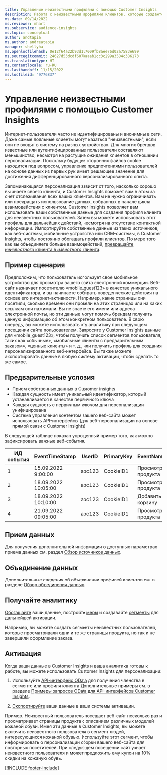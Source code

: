 ```yaml
---
title: Управление неизвестными профилями с помощью Customer Insights
description: Работа с неизвестными профилями клиентов, которые создаются в Dynamics 365 Customer Insights и управляются в нем.
ms.date: 09/14/2022
ms.reviewer: mhart
ms.subservice: audience-insights
ms.topic: conceptual
author: andtapia
ms.author: andreatapia
manager: shellyha
ms.openlocfilehash: 0e12f64a22b93d117009fb8aee76d02a7583e699
ms.sourcegitcommit: 24627d53dcdf607baaab1cc3c299a3584c386173
ms.translationtype: HT
ms.contentlocale: ru-RU
ms.lasthandoff: 11/15/2022
ms.locfileid: "9776837"
---
```

# <a name="manage-unknown-profiles-with-customer-insights"></a>Управление неизвестными профилями с помощью Customer Insights

Интернет-пользователи часто не идентифицированы и анонимны в сети. Даже самые лояльные клиенты могут казаться "неизвестными", если они не входят в систему на разных устройствах. Для многих брендов известные или аутентифицированные пользователи составляют меньшинство, несмотря на растущие ожидания клиентов в отношении персонализации. Поскольку будущее сторонних файлов cookie находится под вопросом, управление предпочтениями пользователей на основе данных из первых рук имеет решающее значение для достижения дифференцированного персонализированного опыта.

Запоминающаяся персонализация зависит от того, насколько хорошо вы знаете своего клиента, и Customer Insights поможет вам в этом за счет отслеживания всех ваших клиентов.  Вам не нужно ограничивать или прекращать использование данных, собранных в начале цикла взаимодействия с клиентом. Customer Insights позволяет вам использовать ваши собственные данные для создания профиля клиента для неизвестных пользователей. Затем вы можете использовать этот профиль для дальнейших действий, несмотря на отсутствие контактной информации. Импортируйте собственные данные из таких источников, как веб-системы, мобильные устройства или CRM-системы, в Customer Insights, чтобы постоянно обогащать профили клиентов. По мере того как вы объединяете больше взаимодействий, [превращайте *неизвестного* клиента в *известного* клиента](unknown-to-known.md).

## <a name="sample-scenario"></a>Пример сценария

Предположим, что пользователь использует свое мобильное устройство для просмотра вашего сайта электронной коммерции. Веб-сайт назначает посетителю «mobile_guest123» в качестве уникального идентификатора, и вы начинаете собирать поведенческие действия на основе его интернет-активности. Например, какие страницы они посетили, сколько времени они провели на этих страницах или на каких ссылкам они нажимали. Вы не знаете его имени или адреса электронной почты, но эти данные могут помочь брендам получить ценную информацию об этом конкретном пользователе. В свою очередь, вы можете использовать эту аналитику при следующем посещении сайта пользователем. Запросите у Customer Insights данные для «mobile_guest123», чтобы получить список сегментов пользователя, таких как «обычные», «мобильные клиенты с предварительным заказом», «ценные клиенты» и т. д., или получить профиль для создания персонализированного веб-интерфейса. Вы также можете экспортировать данные в любую систему активации, чтобы сделать то же самое.

## <a name="prerequisites"></a>Предварительные условия

- Прием собственных данных в Customer Insights
- Каждая сущность имеет уникальный идентификатор, который устанавливается в качестве первичного ключа
- Каждая сущность с первичным ключом для персонализации унифицирована
- Система управления контентом вашего веб-сайта может использовать API-интерфейсы (для веб-персонализации на основе прямой связи с Customer Insights)

В следующей таблице показан упрощенный пример того, как можно зафиксировать важные веб-события.

|ИД события|EventTimeStamp|UserID|PrimaryKey|EventName|
|--|--|--|--|--|
|1|15.09.2022 9:00:00|abc123|CookieID1|Просмотр продукта|
|2|18.09.2022 10:05:00|abc123|CookieID1|Просмотр продукта|
|3|18.09.2022 10:10:00|abc123|CookieID1|Добавить в корзину|
|4|21.09.2022 09:05:00|abc123|CookieID1|Просмотр продукта|

## <a name="data-ingestion"></a>Прием данных

Для получения дополнительной информации о доступных параметрах приема данных см. раздел [Обзор источников данных](data-sources.md).

## <a name="data-unification"></a>Объединение данных

Дополнительные сведения об объединении профилей клиентов см. в разделе [Обзор объединения данных](data-unification.md).

## <a name="get-insights"></a>Получайте аналитику

[Обогащайте](enrichment-hub.md) ваши данные, постройте [меры](measures.md) и создавайте [сегменты](segments.md) для дальнейшей активации.

Например, вы можете создать сегменты неизвестных пользователей, которые просматривали одни и те же страницы продукта, но так и не завершили оформление заказа.

## <a name="activation"></a>Активация

Когда ваши данные в Customer Insights и ваша аналитика готовы к работе, вы можете использовать Customer Insights для персонализации:

1. Используйте [API-интерфейс OData](apis.md) для получения членства в сегменте или профиля клиента Дополнительные примеры см. в разделе [Примеры запросов OData для API-интерфейсов Customer Insights](odata-examples.md).

1. [Экспортируйте](export-destinations.md) ваши данные в ваши системы активации.

Пример. Неизвестный пользователь посещает веб-сайт несколько раз и просматривает страницы продукта с описанием различных моделей кожаной обуви. Имея эти данные в Customer Insights, вы можете включить неизвестного пользователя в сегмент людей, интересующихся кожаной обувью. Используйте этот сегмент, чтобы информировать о персонализации сборки вашего веб-сайта для повторных посетителей. При следующем посещении сайт узнает неизвестного пользователя и может предложить ему купон на 10% скидки на кожаную обувь.

[!INCLUDE [footer-include](includes/footer-banner.md)]
